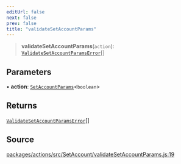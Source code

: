 ```yaml
---
editUrl: false
next: false
prev: false
title: "validateSetAccountParams"
---
```


> **validateSetAccountParams**(`action`): [`ValidateSetAccountParamsError`](/reference/tevm/actions/type-aliases/validatesetaccountparamserror-1/)[]

## Parameters

• **action**: [`SetAccountParams`](/reference/tevm/actions/type-aliases/setaccountparams-1/)\<`boolean`\>

## Returns

[`ValidateSetAccountParamsError`](/reference/tevm/actions/type-aliases/validatesetaccountparamserror-1/)[]

## Source

[packages/actions/src/SetAccount/validateSetAccountParams.js:19](https://github.com/evmts/tevm-monorepo/blob/main/packages/actions/src/SetAccount/validateSetAccountParams.js#L19)
